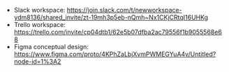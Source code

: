 - Slack workspace: https://join.slack.com/t/newworkspace-ydm8136/shared_invite/zt-19mh3p5eb-nQmh~Nx1CKjCRtqI16UHKg
- Trello workspace: https://trello.com/invite/cp04dtb1/62e5b07dfba2ac79556f1b9055568e68
- Figma conceptual design: https://www.figma.com/proto/4KPhZaLbjXvmPWMEGYuA4v/Untitled?node-id=1%3A2
